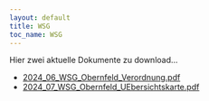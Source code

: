```yaml
---
layout: default
title: WSG
toc_name: WSG
---
```


Hier zwei aktuelle Dokumente zu download...

<ul>
<li><a href="images/2024_06_WSG_Obernfeld_Verordnung.pdf" class="image featured">2024_06_WSG_Obernfeld_Verordnung.pdf</a></li>
<li><a href="images/2024_07_WSG_Obernfeld_UEbersichtskarte.pdf" class="image featured">2024_07_WSG_Obernfeld_UEbersichtskarte.pdf</a></li>
</ul>